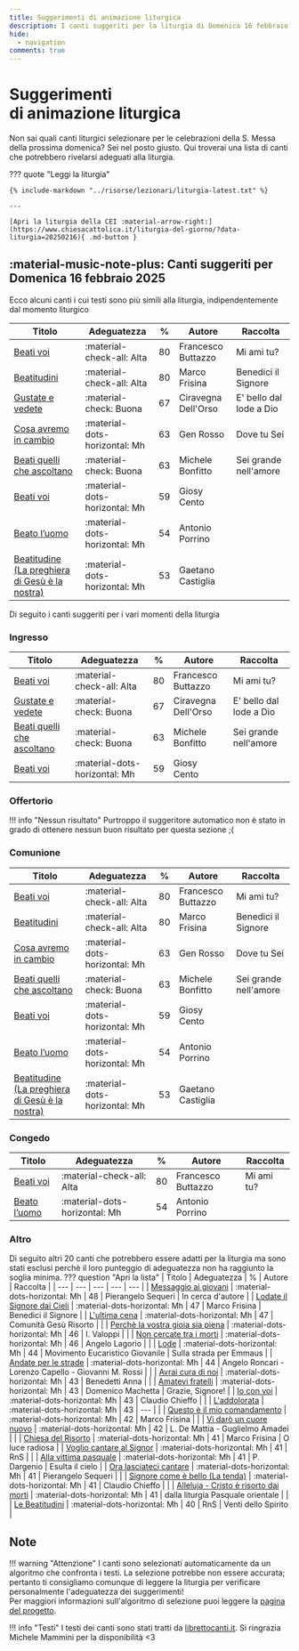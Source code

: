 ```yaml
---
title: Suggerimenti di animazione liturgica
description: I canti suggeriti per la liturgia di Domenica 16 febbraio 2025 
hide:
  - navigation
comments: true
---
```


# **Suggerimenti**<br>di animazione liturgica

Non sai quali canti liturgici selezionare per le celebrazioni della S. Messa della prossima domenica? Sei nel posto giusto. Qui troverai una lista di canti che potrebbero rivelarsi adeguati alla liturgia.
    
??? quote "Leggi la liturgia"

    {% include-markdown "../risorse/lezionari/liturgia-latest.txt" %}

    ---

    [Apri la liturgia della CEI :material-arrow-right:](https://www.chiesacattolica.it/liturgia-del-giorno/?data-liturgia=20250216){ .md-button }

## :material-music-note-plus: Canti suggeriti per Domenica 16 febbraio 2025

Ecco alcuni canti i cui testi sono più simili alla liturgia, indipendentemente dal momento liturgico

| Titolo | Adeguatezza | % | Autore | Raccolta |
| --- | --- | --- | --- | --- |
| [Beati voi](https://www.librettocanti.it/canto/beati-voi-1745) | :material-check-all: Alta | 80 | Francesco Buttazzo | Mi ami tu? |
| [Beatitudini](https://www.librettocanti.it/canto/beatitudini-2193) | :material-check-all: Alta | 80 | Marco Frisina | Benedici il Signore |
| [Gustate e vedete](https://www.librettocanti.it/canto/gustate-e-vedete-2355) | :material-check: Buona | 67 | Ciravegna Dell'Orso | E' bello dal lode a Dio |
| [Cosa avremo in cambio](https://www.librettocanti.it/canto/cosa-avremo-in-cambio-2995) | :material-dots-horizontal: Mh | 63 | Gen Rosso | Dove tu Sei |
| [Beati quelli che ascoltano](https://www.librettocanti.it/canto/beati-quelli-che-ascoltano-73) | :material-check: Buona | 63 | Michele Bonfitto | Sei grande nell'amore |
| [Beati voi](https://www.librettocanti.it/canto/beati-voi-2048) | :material-dots-horizontal: Mh | 59 | Giosy Cento |  |
| [Beato l’uomo](https://www.librettocanti.it/canto/beato-l-uomo-78) | :material-dots-horizontal: Mh | 54 | Antonio Porrino |  |
| [Beatitudine (La preghiera di Gesù è la nostra)](https://www.librettocanti.it/canto/beatitudine-la-preghiera-di-ges-la-nostra-76) | :material-dots-horizontal: Mh | 53 | Gaetano Castiglia |  |

Di seguito i canti suggeriti per i vari momenti della liturgia

### Ingresso

| Titolo | Adeguatezza | % | Autore | Raccolta |
| --- | --- | --- | --- | --- |
| [Beati voi](https://www.librettocanti.it/canto/beati-voi-1745) | :material-check-all: Alta | 80 | Francesco Buttazzo | Mi ami tu? |
| [Gustate e vedete](https://www.librettocanti.it/canto/gustate-e-vedete-2355) | :material-check: Buona | 67 | Ciravegna Dell'Orso | E' bello dal lode a Dio |
| [Beati quelli che ascoltano](https://www.librettocanti.it/canto/beati-quelli-che-ascoltano-73) | :material-check: Buona | 63 | Michele Bonfitto | Sei grande nell'amore |
| [Beati voi](https://www.librettocanti.it/canto/beati-voi-2048) | :material-dots-horizontal: Mh | 59 | Giosy Cento |  |

### Offertorio

!!! info "Nessun risultato"
    Purtroppo il suggeritore automatico non è stato in grado di ottenere nessun buon risultato per questa sezione ;(

### Comunione
| Titolo | Adeguatezza | % | Autore | Raccolta |
| --- | --- | --- | --- | --- |
| [Beati voi](https://www.librettocanti.it/canto/beati-voi-1745) | :material-check-all: Alta | 80 | Francesco Buttazzo | Mi ami tu? |
| [Beatitudini](https://www.librettocanti.it/canto/beatitudini-2193) | :material-check-all: Alta | 80 | Marco Frisina | Benedici il Signore |
| [Cosa avremo in cambio](https://www.librettocanti.it/canto/cosa-avremo-in-cambio-2995) | :material-dots-horizontal: Mh | 63 | Gen Rosso | Dove tu Sei |
| [Beati quelli che ascoltano](https://www.librettocanti.it/canto/beati-quelli-che-ascoltano-73) | :material-check: Buona | 63 | Michele Bonfitto | Sei grande nell'amore |
| [Beati voi](https://www.librettocanti.it/canto/beati-voi-2048) | :material-dots-horizontal: Mh | 59 | Giosy Cento |  |
| [Beato l’uomo](https://www.librettocanti.it/canto/beato-l-uomo-78) | :material-dots-horizontal: Mh | 54 | Antonio Porrino |  |
| [Beatitudine (La preghiera di Gesù è la nostra)](https://www.librettocanti.it/canto/beatitudine-la-preghiera-di-ges-la-nostra-76) | :material-dots-horizontal: Mh | 53 | Gaetano Castiglia |  |

### Congedo
| Titolo | Adeguatezza | % | Autore | Raccolta |
| --- | --- | --- | --- | --- |
| [Beati voi](https://www.librettocanti.it/canto/beati-voi-1745) | :material-check-all: Alta | 80 | Francesco Buttazzo | Mi ami tu? |
| [Beato l’uomo](https://www.librettocanti.it/canto/beato-l-uomo-78) | :material-dots-horizontal: Mh | 54 | Antonio Porrino |  |

### Altro
Di seguito altri 20 canti che potrebbero essere adatti per la liturgia ma sono stati esclusi perchè il loro punteggio di adeguatezza non ha raggiunto la soglia minima.
??? question "Apri la lista"
    | Titolo | Adeguatezza | % | Autore | Raccolta |
    | --- | --- | --- | --- | --- |
    | [Messaggio ai giovani](https://www.librettocanti.it/canto/messaggio-ai-giovani-305) | :material-dots-horizontal: Mh | 48 | Pierangelo Sequeri  | In cerca d'autore |
    | [Lodate il Signore dai Cieli](https://www.librettocanti.it/canto/lodate-il-signore-dai-cieli-2322) | :material-dots-horizontal: Mh | 47 | Marco Frisina | Benedici il Signore |
    | [L'ultima cena](https://www.librettocanti.it/canto/l-ultima-cena-2429) | :material-dots-horizontal: Mh | 47 | Comunità Gesù Risorto |  |
    | [Perchè la vostra gioia sia piena](https://www.librettocanti.it/canto/perch-la-vostra-gioia-sia-piena-1787) | :material-dots-horizontal: Mh | 46 | I. Valoppi |  |
    | [Non cercate tra i morti](https://www.librettocanti.it/canto/non-cercate-tra-i-morti-326) | :material-dots-horizontal: Mh | 46 | Angelo Lagorio |  |
    | [Lode](https://www.librettocanti.it/canto/lode-2742) | :material-dots-horizontal: Mh | 44 | Movimento Eucaristico Giovanile | Sulla strada per Emmaus |
    | [Andate per le strade](https://www.librettocanti.it/canto/andate-per-le-strade-52) | :material-dots-horizontal: Mh | 44 | Angelo Roncari - Lorenzo Capello - Giovanni M. Rossi |  |
    | [Avrai cura di noi](https://www.librettocanti.it/canto/avrai-cura-di-noi-2117) | :material-dots-horizontal: Mh | 43 | Benedetti Anna |  |
    | [Amatevi fratelli](https://www.librettocanti.it/canto/amatevi-fratelli-48) | :material-dots-horizontal: Mh | 43 | Domenico Machetta | Grazie, Signore! |
    | [Io con voi](https://www.librettocanti.it/canto/io-con-voi-1766) | :material-dots-horizontal: Mh | 43 | Claudio Chieffo |  |
    | [L'addolorata](https://www.librettocanti.it/canto/l-addolorata-1773) | :material-dots-horizontal: Mh | 43 | --- |  |
    | [Questo è il mio comandamento](https://www.librettocanti.it/canto/questo-il-mio-comandamento-376) | :material-dots-horizontal: Mh | 42 | Marco Frisina |  |
    | [Vi darò un cuore nuovo](https://www.librettocanti.it/canto/vi-dar-un-cuore-nuovo-1719) | :material-dots-horizontal: Mh | 42 | L. De Mattia - Guglielmo Amadei |  |
    | [Chiesa del Risorto](https://www.librettocanti.it/canto/chiesa-del-risorto-2286) | :material-dots-horizontal: Mh | 41 | Marco Frisina | O luce radiosa |
    | [Voglio cantare al Signor](https://www.librettocanti.it/canto/voglio-cantare-al-signor-494) | :material-dots-horizontal: Mh | 41 | RnS |  |
    | [Alla vittima pasquale](https://www.librettocanti.it/canto/alla-vittima-pasquale-1936) | :material-dots-horizontal: Mh | 41 | P. Dargenio | Esulta il cielo |
    | [Ora lasciateci cantare](https://www.librettocanti.it/canto/ora-lasciateci-cantare-1838) | :material-dots-horizontal: Mh | 41 | Pierangelo Sequeri |  |
    | [Signore come è bello (La tenda)](https://www.librettocanti.it/canto/signore-come-bello-la-tenda-428) | :material-dots-horizontal: Mh | 41 | Claudio Chieffo |  |
    | [Alleluja - Cristo è risorto dai morti](https://www.librettocanti.it/canto/alleluja-cristo-risorto-dai-morti-2446) | :material-dots-horizontal: Mh | 41 | dalla liturgia Pasquale orientale |  |
    | [Le Beatitudini](https://www.librettocanti.it/canto/le-beatitudini-2172) | :material-dots-horizontal: Mh | 40 | RnS | Venti dello Spirito |
## Note
!!! warning "Attenzione"
    I canti sono selezionati automaticamente da un algoritmo che confronta i testi. La selezione potrebbe non essere accurata; pertanto ti consigliamo comunque di leggere la liturgia per verificare personalmente l'adeguatezza dei suggerimenti!<br>Per maggiori informazioni sull'algoritmo di selezione puoi leggere la [pagina del progetto](https://hildegard.it/progetto/).

!!! info "Testi"
    I testi dei canti sono stati tratti da [librettocanti.it](https://www.librettocanti.it/). Si ringrazia Michele Mammini per la disponibilità <3



